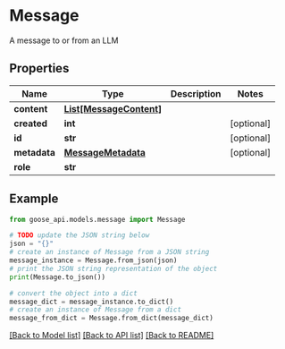 # Message

A message to or from an LLM

## Properties

Name | Type | Description | Notes
------------ | ------------- | ------------- | -------------
**content** | [**List[MessageContent]**](MessageContent.md) |  | 
**created** | **int** |  | [optional] 
**id** | **str** |  | [optional] 
**metadata** | [**MessageMetadata**](MessageMetadata.md) |  | [optional] 
**role** | **str** |  | 

## Example

```python
from goose_api.models.message import Message

# TODO update the JSON string below
json = "{}"
# create an instance of Message from a JSON string
message_instance = Message.from_json(json)
# print the JSON string representation of the object
print(Message.to_json())

# convert the object into a dict
message_dict = message_instance.to_dict()
# create an instance of Message from a dict
message_from_dict = Message.from_dict(message_dict)
```
[[Back to Model list]](../README.md#documentation-for-models) [[Back to API list]](../README.md#documentation-for-api-endpoints) [[Back to README]](../README.md)


